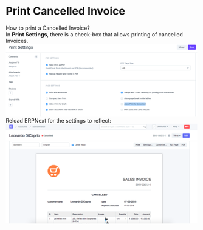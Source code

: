 
# Print Cancelled Invoice


How to print a Cancelled Invoice?   
In **Print Settings**, there is a check-box that allows printing of cancelled Invoices.   
![](/files/Kf9D1Q2.png)  
Reload ERPNext for the settings to reflect:   
![](/files/qFVSpRT.png)
